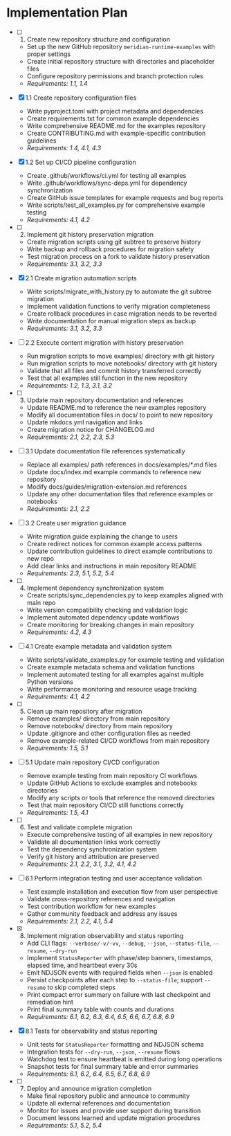 # Implementation Plan

- [ ] 1. Create new repository structure and configuration
  - Set up the new GitHub repository `meridian-runtime-examples` with proper settings
  - Create initial repository structure with directories and placeholder files
  - Configure repository permissions and branch protection rules
  - _Requirements: 1.1, 1.4_

- [x] 1.1 Create repository configuration files
  - Write pyproject.toml with project metadata and dependencies
  - Create requirements.txt for common example dependencies
  - Write comprehensive README.md for the examples repository
  - Create CONTRIBUTING.md with example-specific contribution guidelines
  - _Requirements: 1.4, 4.1, 4.3_

- [x] 1.2 Set up CI/CD pipeline configuration
  - Create .github/workflows/ci.yml for testing all examples
  - Write .github/workflows/sync-deps.yml for dependency synchronization
  - Create GitHub issue templates for example requests and bug reports
  - Write scripts/test_all_examples.py for comprehensive example testing
  - _Requirements: 4.1, 4.2_

- [ ] 2. Implement git history preservation migration
  - Create migration scripts using git subtree to preserve history
  - Write backup and rollback procedures for migration safety
  - Test migration process on a fork to validate history preservation
  - _Requirements: 3.1, 3.2, 3.3_

- [x] 2.1 Create migration automation scripts
  - Write scripts/migrate_with_history.py to automate the git subtree migration
  - Implement validation functions to verify migration completeness
  - Create rollback procedures in case migration needs to be reverted
  - Write documentation for manual migration steps as backup
  - _Requirements: 3.1, 3.2, 3.3_

- [ ] 2.2 Execute content migration with history preservation
  - Run migration scripts to move examples/ directory with git history
  - Run migration scripts to move notebooks/ directory with git history
  - Validate that all files and commit history transferred correctly
  - Test that all examples still function in the new repository
  - _Requirements: 1.2, 1.3, 3.1, 3.2_

- [ ] 3. Update main repository documentation and references
  - Update README.md to reference the new examples repository
  - Modify all documentation files in docs/ to point to new repository
  - Update mkdocs.yml navigation and links
  - Create migration notice for CHANGELOG.md
  - _Requirements: 2.1, 2.2, 2.3, 5.3_

- [ ] 3.1 Update documentation file references systematically
  - Replace all examples/ path references in docs/examples/*.md files
  - Update docs/index.md example commands to reference new repository
  - Modify docs/guides/migration-extension.md references
  - Update any other documentation files that reference examples or notebooks
  - _Requirements: 2.1, 2.2_

- [ ] 3.2 Create user migration guidance
  - Write migration guide explaining the change to users
  - Create redirect notices for common example access patterns
  - Update contribution guidelines to direct example contributions to new repo
  - Add clear links and instructions in main repository README
  - _Requirements: 2.3, 5.1, 5.2, 5.4_

- [ ] 4. Implement dependency synchronization system
  - Create scripts/sync_dependencies.py to keep examples aligned with main repo
  - Write version compatibility checking and validation logic
  - Implement automated dependency update workflows
  - Create monitoring for breaking changes in main repository
  - _Requirements: 4.2, 4.3_

- [ ] 4.1 Create example metadata and validation system
  - Write scripts/validate_examples.py for example testing and validation
  - Create example metadata schema and validation functions
  - Implement automated testing for all examples against multiple Python versions
  - Write performance monitoring and resource usage tracking
  - _Requirements: 4.1, 4.2_

- [ ] 5. Clean up main repository after migration
  - Remove examples/ directory from main repository
  - Remove notebooks/ directory from main repository
  - Update .gitignore and other configuration files as needed
  - Remove example-related CI/CD workflows from main repository
  - _Requirements: 1.5, 5.1_

- [ ] 5.1 Update main repository CI/CD configuration
  - Remove example testing from main repository CI workflows
  - Update GitHub Actions to exclude examples and notebooks directories
  - Modify any scripts or tools that reference the removed directories
  - Test that main repository CI/CD still functions correctly
  - _Requirements: 1.5, 4.1_

- [ ] 6. Test and validate complete migration
  - Execute comprehensive testing of all examples in new repository
  - Validate all documentation links work correctly
  - Test the dependency synchronization system
  - Verify git history and attribution are preserved
  - _Requirements: 2.1, 2.2, 3.1, 3.2, 4.1, 4.2_

- [ ] 6.1 Perform integration testing and user acceptance validation
  - Test example installation and execution flow from user perspective
  - Validate cross-repository references and navigation
  - Test contribution workflow for new examples
  - Gather community feedback and address any issues
  - _Requirements: 2.1, 2.2, 4.1, 5.4_

- [x] 8. Implement migration observability and status reporting
  - Add CLI flags: `--verbose/-v/-vv`, `--debug`, `--json`, `--status-file`, `--resume`, `--dry-run`
  - Implement `StatusReporter` with phase/step banners, timestamps, elapsed time, and heartbeat every 30s
  - Emit NDJSON events with required fields when `--json` is enabled
  - Persist checkpoints after each step to `--status-file`; support `--resume` to skip completed steps
  - Print compact error summary on failure with last checkpoint and remediation hint
  - Print final summary table with counts and durations
  - _Requirements: 6.1, 6.2, 6.3, 6.4, 6.5, 6.6, 6.7, 6.8, 6.9_

- [x] 8.1 Tests for observability and status reporting
  - Unit tests for `StatusReporter` formatting and NDJSON schema
  - Integration tests for `--dry-run`, `--json`, `--resume` flows
  - Watchdog test to ensure heartbeat is emitted during long operations
  - Snapshot tests for final summary table and error summaries
  - _Requirements: 6.1, 6.2, 6.4, 6.5, 6.7, 6.8, 6.9_

- [ ] 7. Deploy and announce migration completion
  - Make final repository public and announce to community
  - Update all external references and documentation
  - Monitor for issues and provide user support during transition
  - Document lessons learned and update migration procedures
  - _Requirements: 5.1, 5.2, 5.4_